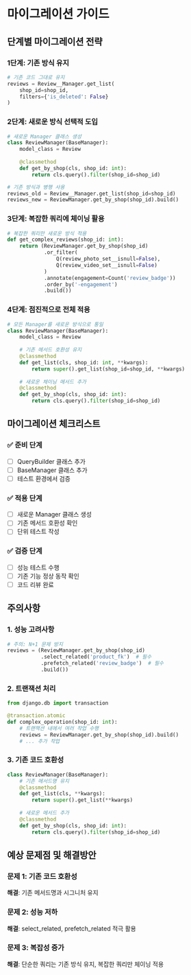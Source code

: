 # 마이그레이션 가이드

## 단계별 마이그레이션 전략

### 1단계: 기존 방식 유지
```python
# 기존 코드 그대로 유지
reviews = Review__Manager.get_list(
    shop_id=shop_id,
    filters={'is_deleted': False}
)
```

### 2단계: 새로운 방식 선택적 도입
```python
# 새로운 Manager 클래스 생성
class ReviewManager(BaseManager):
    model_class = Review
    
    @classmethod
    def get_by_shop(cls, shop_id: int):
        return cls.query().filter(shop_id=shop_id)

# 기존 방식과 병행 사용
reviews_old = Review__Manager.get_list(shop_id=shop_id)
reviews_new = ReviewManager.get_by_shop(shop_id).build()
```

### 3단계: 복잡한 쿼리에 체이닝 활용
```python
# 복잡한 쿼리만 새로운 방식 적용
def get_complex_reviews(shop_id: int):
    return (ReviewManager.get_by_shop(shop_id)
            .or_filter(
                Q(review_photo_set__isnull=False),
                Q(review_video_set__isnull=False)
            )
            .annotate(engagement=Count('review_badge'))
            .order_by('-engagement')
            .build())
```

### 4단계: 점진적으로 전체 적용
```python
# 모든 Manager를 새로운 방식으로 통일
class ReviewManager(BaseManager):
    model_class = Review
    
    # 기존 메서드 호환성 유지
    @classmethod
    def get_list(cls, shop_id: int, **kwargs):
        return super().get_list(shop_id=shop_id, **kwargs)
    
    # 새로운 체이닝 메서드 추가
    @classmethod
    def get_by_shop(cls, shop_id: int):
        return cls.query().filter(shop_id=shop_id)
```

## 마이그레이션 체크리스트

### ✅ 준비 단계
- [ ] QueryBuilder 클래스 추가
- [ ] BaseManager 클래스 추가
- [ ] 테스트 환경에서 검증

### ✅ 적용 단계
- [ ] 새로운 Manager 클래스 생성
- [ ] 기존 메서드 호환성 확인
- [ ] 단위 테스트 작성

### ✅ 검증 단계
- [ ] 성능 테스트 수행
- [ ] 기존 기능 정상 동작 확인
- [ ] 코드 리뷰 완료

## 주의사항

### 1. 성능 고려사항
```python
# 주의: N+1 문제 방지
reviews = (ReviewManager.get_by_shop(shop_id)
           .select_related('product_fk')  # 필수
           .prefetch_related('review_badge')  # 필수
           .build())
```

### 2. 트랜잭션 처리
```python
from django.db import transaction

@transaction.atomic
def complex_operation(shop_id: int):
    # 트랜잭션 내에서 여러 작업 수행
    reviews = ReviewManager.get_by_shop(shop_id).build()
    # ... 추가 작업
```

### 3. 기존 코드 호환성
```python
class ReviewManager(BaseManager):
    # 기존 메서드명 유지
    @classmethod
    def get_list(cls, **kwargs):
        return super().get_list(**kwargs)
    
    # 새로운 메서드 추가
    @classmethod
    def get_by_shop(cls, shop_id: int):
        return cls.query().filter(shop_id=shop_id)
```

## 예상 문제점 및 해결방안

### 문제 1: 기존 코드 호환성
**해결**: 기존 메서드명과 시그니처 유지

### 문제 2: 성능 저하
**해결**: select_related, prefetch_related 적극 활용

### 문제 3: 복잡성 증가
**해결**: 단순한 쿼리는 기존 방식 유지, 복잡한 쿼리만 체이닝 적용